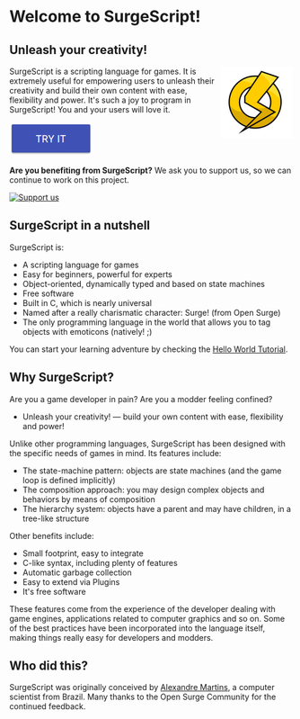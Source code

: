 Welcome to SurgeScript!
=======================

Unleash your creativity!
------------------------

<img src="img/opensurge.png" align="right">
SurgeScript is a scripting language for games. It is extremely useful for empowering users to unleash their creativity and build their own content with ease, flexibility and power. It's such a joy to program in SurgeScript! You and your users will love it.

[![Download](img/download.png)](download)

**Are you benefiting from SurgeScript?** We ask you to support us, so we can continue to work on this project.

[![Support us](https://www.paypalobjects.com/en_US/i/btn/btn_donateCC_LG.gif)](https://www.paypal.com/cgi-bin/webscr?cmd=_s-xclick&hosted_button_id=3WAZYYTB22KFG)

SurgeScript in a nutshell
-------------------------

SurgeScript is:

* A scripting language for games
* Easy for beginners, powerful for experts
* Object-oriented, dynamically typed and based on state machines
* Free software
* Built in C, which is nearly universal
* Named after a really charismatic character: Surge! (from Open Surge)
* The only programming language in the world that allows you to tag objects with emoticons (natively! ;)

You can start your learning adventure by checking the [Hello World Tutorial](tutorials/hello.md).

Why SurgeScript?
----------------

Are you a game developer in pain? Are you a modder feeling confined?

- Unleash your creativity! — build your own content with ease, flexibility and power!

Unlike other programming languages, SurgeScript has been designed with the specific needs of games in mind. Its features include:

- The state-machine pattern: objects are state machines (and the game loop is defined implicitly)
- The composition approach: you may design complex objects and behaviors by means of composition
- The hierarchy system: objects have a parent and may have children, in a tree-like structure

Other benefits include:

- Small footprint, easy to integrate
- C-like syntax, including plenty of features
- Automatic garbage collection
- Easy to extend via Plugins
- It's free software

These features come from the experience of the developer dealing with game engines, applications related to computer graphics and so on. Some of the best practices have been incorporated into the language itself, making things really easy for developers and modders.

Who did this?
-------------
SurgeScript was originally conceived by [Alexandre Martins](https://github.com/alemart), a computer scientist from Brazil. Many thanks to the Open Surge Community for the continued feedback.